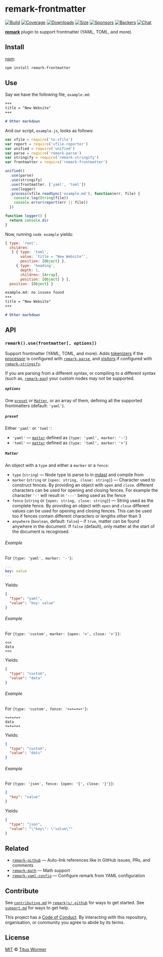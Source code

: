 # remark-frontmatter

[![Build][build-badge]][build]
[![Coverage][coverage-badge]][coverage]
[![Downloads][downloads-badge]][downloads]
[![Size][size-badge]][size]
[![Sponsors][sponsors-badge]][collective]
[![Backers][backers-badge]][collective]
[![Chat][chat-badge]][chat]

[**remark**][remark] plugin to support frontmatter (YAML, TOML, and more).

## Install

[npm][]:

```sh
npm install remark-frontmatter
```

## Use

Say we have the following file, `example.md`:

```markdown
+++
title = "New Website"
+++

# Other markdown
```

And our script, `example.js`, looks as follows:

```js
var vfile = require('to-vfile')
var report = require('vfile-reporter')
var unified = require('unified')
var parse = require('remark-parse')
var stringify = require('remark-stringify')
var frontmatter = require('remark-frontmatter')

unified()
  .use(parse)
  .use(stringify)
  .use(frontmatter, ['yaml', 'toml'])
  .use(logger)
  .process(vfile.readSync('example.md'), function(err, file) {
    console.log(String(file))
    console.error(report(err || file))
  })

function logger() {
  return console.dir
}
```

Now, running `node example` yields:

```js
{ type: 'root',
  children:
   [ { type: 'toml',
       value: 'title = "New Website"',
       position: [Object] },
     { type: 'heading',
       depth: 1,
       children: [Array],
       position: [Object] } ],
  position: [Object] }
```

```markdown
example.md: no issues found
+++
title = "New Website"
+++

# Other markdown
```

## API

### `remark().use(frontmatter[, options])`

Support frontmatter (YAML, TOML, and more).
Adds [tokenizers][] if the [processor][] is configured with
[`remark-parse`][parse], and [visitors][] if configured with
[`remark-stringify`][stringify].

If you are parsing from a different syntax, or compiling to a different syntax
(such as, [`remark-man`][man]) your custom nodes may not be supported.

##### `options`

One [`preset`][preset] or [`Matter`][matter], or an array of them, defining all
the supported frontmatters (default: `'yaml'`).

##### `preset`

Either `'yaml'` or `'toml'`:

*   `'yaml'` — [`matter`][matter] defined as `{type: 'yaml', marker: '-'}`
*   `'toml'` — [`matter`][matter] defined as `{type: 'toml', marker: '+'}`

##### `Matter`

An object with a `type` and either a `marker` or a `fence`:

*   `type` (`string`) — Node type to parse to in [mdast][] and compile from
*   `marker` (`string` or `{open: string, close: string}`) — Character used
    to construct fences.  By providing an object with `open` and `close`.
    different characters can be used for opening and closing fences.  For
    example the character `'-'` will result in `'---'` being used as the fence
*   `fence` (`string` or `{open: string, close: string}`) — String used as
    the complete fence.  By providing an object with `open` and `close`
    different values can be used for opening and closing fences.  This can be
    used too if fences contain different characters or lengths other than 3
*   `anywhere` (`boolean`, default: `false`) – if `true`, matter can be
    found anywhere in the document.  If `false` (default), only matter at the
    start of the document is recognised.

###### Example

For `{type: 'yaml', marker: '-'}`:

```yaml
---
key: value
---
```

Yields:

```json
{
  "type": "yaml",
  "value": "key: value"
}
```

###### Example

For `{type: 'custom', marker: {open: '<', close: '>'}}`:

```text
<<<
data
>>>
```

Yields:

```json
{
  "type": "custom",
  "value": "data"
}
```

###### Example

For `{type: 'custom', fence: '+=+=+=+'}`:

```text
+=+=+=+
data
+=+=+=+
```

Yields:

```json
{
  "type": "custom",
  "value": "dats"
}
```

###### Example

For `{type: 'json', fence: {open: '{', close: '}'}}`:

```json
{
  "key": "value"
}
```

Yields:

```json
{
  "type": "json",
  "value": "\"key\": \"value\""
}
```

## Related

*   [`remark-github`](https://github.com/remarkjs/remark-github)
    — Auto-link references like in GitHub issues, PRs, and comments
*   [`remark-math`](https://github.com/rokt33r/remark-math)
    — Math support
*   [`remark-yaml-config`](https://github.com/remarkjs/remark-yaml-config)
    — Configure remark from YAML configuration

## Contribute

See [`contributing.md`][contributing] in [`remarkjs/.github`][health] for ways
to get started.
See [`support.md`][support] for ways to get help.

This project has a [Code of Conduct][coc].
By interacting with this repository, organisation, or community you agree to
abide by its terms.

## License

[MIT][license] © [Titus Wormer][author]

<!-- Definitions -->

[build-badge]: https://img.shields.io/travis/remarkjs/remark-frontmatter/master.svg

[build]: https://travis-ci.org/remarkjs/remark-frontmatter

[coverage-badge]: https://img.shields.io/codecov/c/github/remarkjs/remark-frontmatter.svg

[coverage]: https://codecov.io/github/remarkjs/remark-frontmatter

[downloads-badge]: https://img.shields.io/npm/dm/remark-frontmatter.svg

[downloads]: https://www.npmjs.com/package/remark-frontmatter

[size-badge]: https://img.shields.io/bundlephobia/minzip/remark-frontmatter.svg

[size]: https://bundlephobia.com/result?p=remark-frontmatter

[sponsors-badge]: https://opencollective.com/unified/sponsors/badge.svg

[backers-badge]: https://opencollective.com/unified/backers/badge.svg

[collective]: https://opencollective.com/unified

[chat-badge]: https://img.shields.io/badge/join%20the%20community-on%20spectrum-7b16ff.svg

[chat]: https://spectrum.chat/unified/remark

[npm]: https://docs.npmjs.com/cli/install

[health]: https://github.com/remarkjs/.github

[contributing]: https://github.com/remarkjs/.github/blob/master/contributing.md

[support]: https://github.com/remarkjs/.github/blob/master/support.md

[coc]: https://github.com/remarkjs/.github/blob/master/code-of-conduct.md

[license]: license

[author]: https://wooorm.com

[remark]: https://github.com/remarkjs/remark

[parse]: https://github.com/remarkjs/remark/tree/master/packages/remark-parse

[tokenizers]: https://github.com/remarkjs/remark/tree/master/packages/remark-parse#parserblocktokenizers

[stringify]: https://github.com/remarkjs/remark/tree/master/packages/remark-stringify

[visitors]: https://github.com/remarkjs/remark/tree/master/packages/remark-stringify#compilervisitors

[processor]: https://github.com/unifiedjs/unified#processor

[mdast]: https://github.com/syntax-tree/mdast

[man]: https://github.com/remarkjs/remark-man

[preset]: #preset

[matter]: #matter
